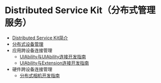 # Distributed Service Kit（分布式管理服务）

- [Distributed Service Kit简介](distributedservice-kit-intro.md)
- [分布式设备管理](devicemanager-guidelines.md)
- 应用跨设备连接管理<!--abilityconnect-distributed-->
  - [UIAbility与UIAbility连接开发指南](abilityconnectmanager-guidelines.md)
  <!--Del-->
  - [UIAbility与Extension连接开发指南](distributedextension-duidelines.md)
  <!--DelEnd-->
- 硬件跨设备连接管理<!--devconnect-distributed-->
  - [分布式相机开发指南](camera-distributed.md)